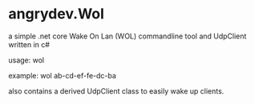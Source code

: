 # angrydev.Wol
a simple .net core Wake On Lan (WOL) commandline tool and UdpClient written in c#


usage: wol <mac address>

example: wol ab-cd-ef-fe-dc-ba


also contains a derived UdpClient class to easily wake up clients.
